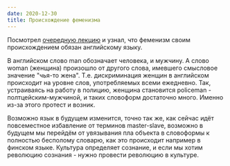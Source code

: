 ```yaml
---
date: 2020-12-30
title: Происхождение феменизма
---
```

Посмотрел [очередную лекцию](https://youtu.be/vkp_emM11n4) и узнал, что феменизм своим происхождением обязан английскому языку.
<!--more-->
В английском слово man обозначает человека, и мужчину. А слово woman (женщина) произошло от другого слова, имевшего смысловое значение "чья-то жена". Т.е. дискриминация женщин в английском происходит на уровне слов, употребляемых всеми ежедневно. Так, устраиваясь на работу в полицию, женщина становится policeman - полтцейским-мужчиной, и таких словоформ достаточно много. Именно из-за этого протест и возник.

Возможно язык в будущем изменится, точно так же, как сейчас идёт повсеместное избавление от терминов master-slave, возможно в будущем мы перейдём от увязывания пла объекта в словоформы к полностью бесполому словарю, как это происходит например в финском языке. Культура определяет сознание, и если мы хотим революцию сознания - нужно провести революцию в культуре.
